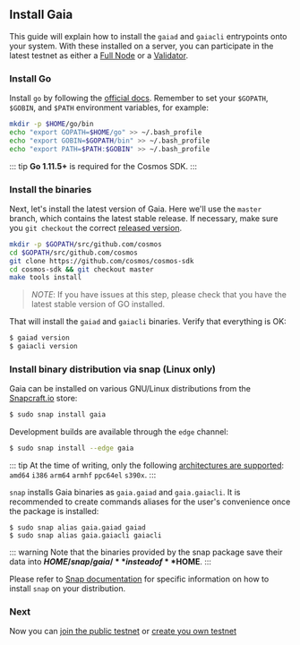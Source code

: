 ## Install Gaia

This guide will explain how to install the `gaiad` and `gaiacli` entrypoints onto your system. With these installed on a server, you can participate in the latest testnet as either a [Full Node](./join-testnet.md#run-a-full-node) or a [Validator](./validators/validator-setup.md).

### Install Go

Install `go` by following the [official docs](https://golang.org/doc/install). Remember to set your `$GOPATH`, `$GOBIN`, and `$PATH` environment variables, for example:

```bash
mkdir -p $HOME/go/bin
echo "export GOPATH=$HOME/go" >> ~/.bash_profile
echo "export GOBIN=$GOPATH/bin" >> ~/.bash_profile
echo "export PATH=$PATH:$GOBIN" >> ~/.bash_profile
```

::: tip
**Go 1.11.5+** is required for the Cosmos SDK.
:::

### Install the binaries

Next, let's install the latest version of Gaia. Here we'll use the `master` branch, which contains the latest stable release.
If necessary, make sure you `git checkout` the correct
[released version](https://github.com/cosmos/cosmos-sdk/releases).

```bash
mkdir -p $GOPATH/src/github.com/cosmos
cd $GOPATH/src/github.com/cosmos
git clone https://github.com/cosmos/cosmos-sdk
cd cosmos-sdk && git checkout master
make tools install
```

> *NOTE*: If you have issues at this step, please check that you have the latest stable version of GO installed.

That will install the `gaiad` and `gaiacli` binaries. Verify that everything is OK:

```bash
$ gaiad version
$ gaiacli version
```

### Install binary distribution via snap (Linux only)

Gaia can be installed on various GNU/Linux distributions from the [Snapcraft.io](https://snapcraft.io/gaia) store:

```bash
$ sudo snap install gaia
```

Development builds are available through the `edge` channel:

```bash
$ sudo snap install --edge gaia
```

::: tip
At the time of writing, only the following [architectures are supported](https://build.snapcraft.io/user/cosmos/cosmos-sdk): `amd64` `i386` `arm64` `armhf` `ppc64el` `s390x`.
:::

`snap` installs Gaia binaries as `gaia.gaiad` and `gaia.gaiacli`. It is recommended to create commands aliases for the user's convenience once the package is installed:

```
$ sudo snap alias gaia.gaiad gaiad
$ sudo snap alias gaia.gaiacli gaiacli
```

::: warning
Note that the binaries provided by the snap package save their data into **$HOME/snap/gaia/** instead of **$HOME**.
:::

Please refer to [Snap documentation](https://docs.snapcraft.io/installing-snapd/6735) for specific information on how to install `snap` on your distribution.

### Next

Now you can [join the public testnet](./join-testnet.md) or [create you own  testnet](./deploy-testnet.md)
